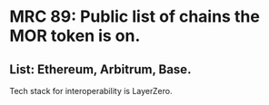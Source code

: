# MRC 89: Public list of chains the MOR token is on.

## List: Ethereum, Arbitrum, Base.

Tech stack for interoperability is LayerZero.
